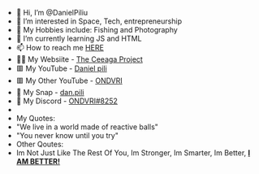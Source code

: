 - 👋 Hi, I’m @DanielPiliu
- 👀 I’m interested in Space, Tech, entrepreneurship
- 🎣 My Hobbies include: Fishing and Photography 
- 🌱 I’m currently learning JS and HTML
- 📫 How to reach me <a href="https://discord.gg/hT6jHG78mw">HERE</a>
- 👨‍💻 My Websiite - <a href="http://ceea.ga" target="_blank">The Ceeaga Project</a>
- 🟥 My YouTube - <a href="https://www.youtube.com/@danielpiliutsin" target="_blank">Daniel pili</a>
- 🟥 My Other YouTube - <a href="https://www.youtube.com/@ONDVRI" target="_blank">ONDVRI</a>
- 👻 My Snap - <a href="https://www.snapchat.com/add/dan.pili" target="_blank">dan.pili</a>
- 💸 My Discord - <a href="https://discord.gg/hT6jHG78mw" target="_blank">ONDVRI#8252</a>
- 
- My Quotes:
- "We live in a world made of reactive balls"
- "You never know until you try"
- Other Qoutes:
- Im Not Just Like The Rest Of You, Im Stronger, Im Smarter, Im Better, <a href="https://youtu.be/ZyJtD87V5vg"><b>I AM BETTER!</b></a>
<!---
DanielPiliu/DanielPiliu is a ✨ special ✨ repository because its `README.md` (this file) appears on your GitHub profile.
You can click the Preview link to take a look at your changes.
--->
